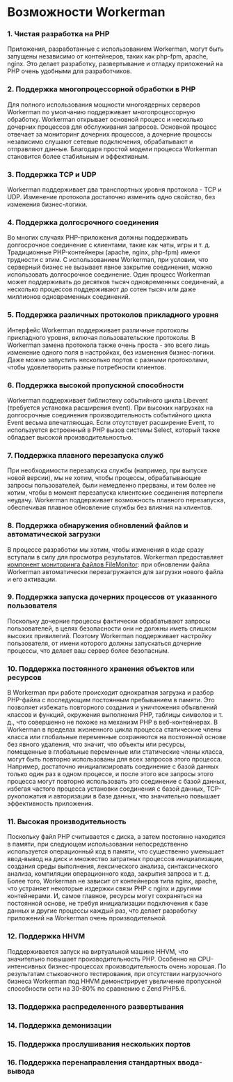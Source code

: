# Возможности Workerman

### 1. Чистая разработка на PHP
Приложения, разработанные с использованием Workerman, могут быть запущены независимо от контейнеров, таких как php-fpm, apache, nginx. Это делает разработку, развертывание и отладку приложений на PHP очень удобными для разработчиков.

### 2. Поддержка многопроцессорной обработки в PHP
Для полного использования мощности многоядерных серверов Workerman по умолчанию поддерживает многопроцессорную обработку. Workerman открывает основной процесс и несколько дочерних процессов для обслуживания запросов. Основной процесс отвечает за мониторинг дочерних процессов, а дочерние процессы независимо слушают сетевые подключения, обрабатывают и отправляют данные. Благодаря простой модели процесса Workerman становится более стабильным и эффективным.

### 3. Поддержка TCP и UDP
Workerman поддерживает два транспортных уровня протокола - TCP и UDP. Изменение протокола достаточно изменить одно свойство, без изменения бизнес-логики.

### 4. Поддержка долгосрочного соединения
Во многих случаях PHP-приложения должны поддерживать долгосрочное соединение с клиентами, такие как чаты, игры и т. д. Традиционные PHP-контейнеры (apache, nginx, php-fpm) имеют трудности с этим. С использованием Workerman, при условии, что серверный бизнес не вызывает явное закрытие соединения, можно использовать долгосрочное соединение. Один процесс Workerman может поддерживать до десятков тысяч одновременных соединений, а несколько процессов поддерживают до сотен тысяч или даже миллионов одновременных соединений.

### 5. Поддержка различных протоколов прикладного уровня
Интерфейс Workerman поддерживает различные протоколы прикладного уровня, включая пользовательские протоколы. В Workerman замена протокола также очень проста - это всего лишь изменение одного поля в настройках, без изменения бизнес-логики. Даже можно запустить несколько портов с разными протоколами, чтобы удовлетворить разные потребности клиентов.

### 6. Поддержка высокой пропускной способности
Workerman поддерживает библиотеку событийного цикла Libevent (требуется установка расширения event). При высоких нагрузках на долгосрочные соединения производительность событийного цикла Event весьма впечатляющая. Если отсутствует расширение Event, то используется встроенный в PHP вызов системы Select, который также обладает высокой производительностью.

### 7. Поддержка плавного перезапуска служб
При необходимости перезапуска службы (например, при выпуске новой версии), мы не хотим, чтобы процессы, обрабатывающие запросы пользователей, были немедленно прерваны, и тем более не хотим, чтобы в момент перезапуска клиентские соединения потерпели неудачу. Workerman поддерживает возможность плавного перезапуска, обеспечивая плавное обновление службы без влияния на клиентов.

### 8. Поддержка обнаружения обновлений файлов и автоматической загрузки
В процессе разработки мы хотим, чтобы изменения в коде сразу вступали в силу для просмотра результатов. Workerman предоставляет [компонент мониторинга файлов FileMonitor](../components/file-monitor.md): при обновлении файла Workerman автоматически перезагружается для загрузки нового файла и его активации.

### 9. Поддержка запуска дочерних процессов от указанного пользователя
Поскольку дочерние процессы фактически обрабатывают запросы пользователей, в целях безопасности они не должны иметь слишком высоких привилегий. Поэтому Workerman поддерживает настройку пользователя, от имени которого должны запускаться дочерние процессы, что делает ваш сервер более безопасным.

### 10. Поддержка постоянного хранения объектов или ресурсов
В Workerman при работе происходит однократная загрузка и разбор PHP-файла с последующим постоянным пребыванием в памяти. Это позволяет избежать повторного создания и уничтожения объявлений классов и функций, окружения выполнения PHP, таблицы символов и т. д., что совершенно не похоже на механизм PHP в веб-контейнерах. В Workerman в пределах жизненного цикла процесса статические члены класса или глобальные переменные сохраняются на постоянной основе без явного удаления, что значит, что объекты или ресурсы, помещенные в глобальные переменные или статические члены класса, могут быть повторно использованы для всех запросов этого процесса. Например, достаточно инициализировать соединение с базой данных только один раз в одном процессе, и после этого все запросы этого процесса могут повторно использовать это соединение с базой данных, избегая частого процесса установки соединения с базой данных, TCP-рукопожатия и авторизации в базе данных, что значительно повышает эффективность приложения.

### 11. Высокая производительность
Поскольку файл PHP считывается с диска, а затем постоянно находится в памяти, при следующем использовании непосредственно используется операционный код в памяти, что существенно уменьшает ввод-вывод на диск и множество затратных процессов инициализации, создания среды выполнения, лексического анализа, синтаксического анализа, компиляции операционного кода, закрытия запроса и т. д. Более того, Workerman не зависит от контейнеров типа nginx, apache, что устраняет некоторые издержки связи PHP с nginx и другими контейнерами. И, самое главное, ресурсы могут сохраняться на постоянной основе, не требуя инициализации подключения к базе данных и другие процессы каждый раз, что делает разработку приложений на Workerman очень производительной.

### 12. Поддержка HHVM
Поддерживается запуск на виртуальной машине HHVM, что значительно повышает производительность PHP. Особенно на CPU-интенсивных бизнес-процессах производительность очень хорошая. По результатам стыковочного тестирования, при отсутствии нагрузочного бизнеса Workerman под HHVM демонстрирует увеличение пропускной способности сети на 30-80% по сравнению с Zend PHP5.6.

### 13. Поддержка распределенного развертывания

### 14. Поддержка демонизации

### 15. Поддержка прослушивания нескольких портов

### 16. Поддержка перенаправления стандартных ввода-вывода
